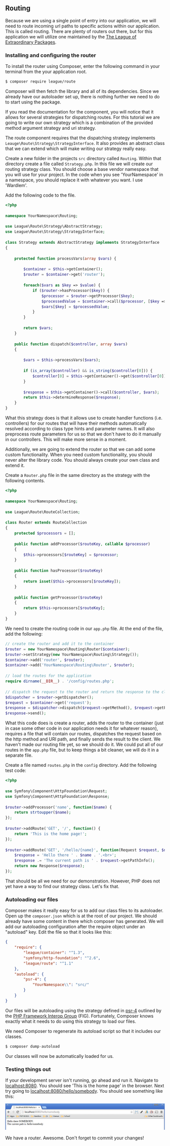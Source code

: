 
## Routing

Because we are using a single point of entry into our application, we will need to route incoming url paths to specific actions within our application.  This is called routing.  There are plenty of routers out there, but for this application we will utilize one maintained by the [The League of Extraordinary Packages](http://route.thephpleague.com/).

### Installing and configuring the router

To install the router using Composer, enter the following command in your terminal from the your application root.

~~~~~~bash
$ composer require league/route
~~~~~~

Composer will then fetch the library and all of its dependencies.  Since we already have our autoloader set up, there is nothing further we need to do to start using the package.

If you read the documentation for the component, you will notice that it allows for several strategies for dispatching routes.  For this tutorial we are going to write our own strategy which is a combination of the provided method argument strategy and uri strategy.

The route component requires that the dispatching strategy implements `Leauge\Route\Strategy\StrategyInterface`.  It also provides an abstract class that we can extend which will make writing our strategy really easy.

Create a new folder in the projects `src` directory called `Routing`.  Within that directory create a file called `Strategy.php`.  In this file we will create our routing strategy class.  You should choose a base vendor namespace that you will use for your project.  In the code when you see 'YourNamespace' in a namespace, you should replace it with whatever you want.  I use 'Wardlem'.

Add the following code to the file.

~~~~~~php
<?php

namespace YourNamespace\Routing;

use League\Route\Strategy\AbstractStrategy;
use League\Route\Strategy\StrategyInterface;

class Strategy extends AbstractStrategy implements StrategyInterface
{

	protected function processVars(array $vars) {

		$container = $this->getContainer();
		$router = $container->get('router');

		foreach($vars as $key => $value) {
			if ($router->hasProcessor($key)) {
				$processor = $router->getProcessor($key);
				$processedValue = $container->call($processor, [$key => $value]);
				$vars[$key] = $processedValue;
			}
		}

		return $vars;
	}

	public function dispatch($controller, array $vars)
	{

		$vars = $this->processVars($vars);

        if (is_array($controller) && is_string($controller[0])) {
			$controller[0] = $this->getContainer()->get($controller[0]);
		}

		$response = $this->getContainer()->call($controller, $vars);
		return $this->determineResponse($response);
	}
}
~~~~~~

What this strategy does is that it allows use to create handler functions (i.e. controllers) for our routes that will have their methods automatically resolved according to class type hints and parameter names.  It will also preprocess route parameters for us so that we don't have to do it manually in our controllers. This will make more sense in a moment.

Additionally, we are going to extend the router so that we can add some custom functionality.  When you need custom functionality, you should never alter the library code.  You should always create your own class and extend it.

Create a `Router.php` file in the same directory as the strategy with the following contents.

~~~~~~php
<?php

namespace YourNamespace\Routing;

use League\Route\RouteCollection;

class Router extends RouteCollection
{
	protected $processors = [];

	public function addProcessor($routeKey, callable $processor)
	{
		$this->processors[$routeKey] = $processor;
	}

	public function hasProcessor($routeKey)
	{
		return isset($this->processors[$routeKey]);
	}

	public function getProcessor($routeKey)
	{
		return $this->processors[$routeKey];
	}
}
~~~~~~

We need to create the routing code in our `app.php` file.  At the end of the file, add the following:

~~~~~~php
// create the router and add it to the container
$router = new YourNamespace\Routing\Router($container);
$router->setStrategy(new YourNamespace\Routing\Strategy());
$container->add('router', $router);
$container->add('YourNamespace\Routing\Router', $router);

// load the routes for the application
require dirname(__DIR__) . '/config/routes.php';

// dispatch the request to the router and return the response to the client
$dispatcher = $router->getDispatcher();
$request = $container->get('request');
$response = $dispatcher->dispatch($request->getMethod(), $request->getPathInfo());
$response->send();
~~~~~~

What this code does is create a router, adds the router to the container (just in case some other code in our application needs it for whatever reason), requires a file that will contain our routes, dispatches the request based on the http method and URI path, and finally sends the result to the client.  We haven't made our routing file yet, so we should do it.  We could put all of our routes in the `app.php` file, but to keep things a bit cleaner, we will do it in a separate file.

Create a file named `routes.php` in the `config` directory.  Add the following test code:

~~~~~~php
<?php

use Symfony\Component\HttpFoundation\Request;
use Symfony\Component\HttpFoundation\Response;

$router->addProcessor('name', function($name) {
	return strtoupper($name);
});

$router->addRoute('GET', '/', function() {
	return 'This is the home page!';
});

$router->addRoute('GET', '/hello/{name}', function(Request $request, $name) {
	$response = 'Hello there ' . $name . '.<br>';
	$response .= 'The current path is ' . $request->getPathInfo();
	return new Response($response);
});
~~~~~~

That should be all we need for our demonstration.  However, PHP does not yet have a way to find our strategy class.  Let's fix that.

### Autoloading our files

Composer makes it really easy for us to add our class files to its autoloader.  Open up the `composer.json` which is at the root of our project.  We should already have some content in there which composer has generated.  We will add our autoloading configuration after the require object under an "autoload" key.  Edit the file so that it looks like this:

~~~~~~json
{
    "require": {
        "league/container": "^1.3",
        "symfony/http-foundation": "^2.6",
        "league/route": "^1.1"
    },
    "autoload": {
    	"psr-4": {
    		"YourNamespace\\": "src/"
    	}
    }
}
~~~~~~

Our files will be autoloading using the strategy defined in [psr-4](http://www.php-fig.org/psr/psr-4/) outlined by the [PHP Framework Interop Group](http://www.php-fig.org) (FIG).  Fortunately, Composer knows exactly what it needs to do using this strategy to load our files.

We need Composer to regenerate its autoload script so that it includes our classes.

~~~~~~php
$ composer dump-autoload
~~~~~~

Our classes will now be automatically loaded for us.

### Testing things out

If your development server isn't running, go ahead and run it.  Navigate to [localhost:8080](http://localhost:8080).  You should see 'This is the home page' in the browser. Next try going to [localhost:8080/hello/somebody](http://localhost:8080/hello/somebody).  You should see something like this:

![Hello Somebody](images/hello-somebody2.png)

We have a router. Awesome.  Don't forget to commit your changes!
